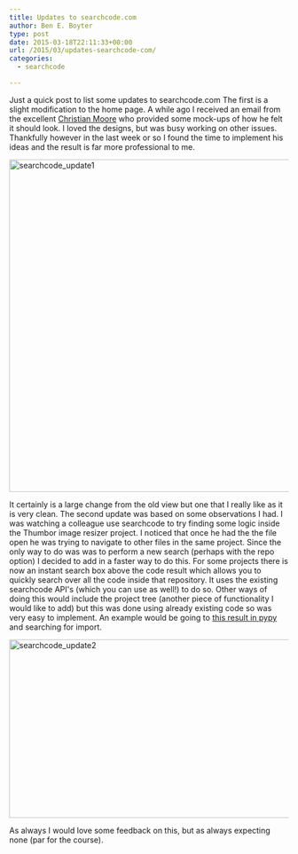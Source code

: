 ```yaml
---
title: Updates to searchcode.com
author: Ben E. Boyter
type: post
date: 2015-03-18T22:11:33+00:00
url: /2015/03/updates-searchcode-com/
categories:
  - searchcode

---
```

Just a quick post to list some updates to searchcode.com The first is a slight modification to the home page. A while ago I received an email from the excellent [Christian Moore][1] who provided some mock-ups of how he felt it should look. I loved the designs, but was busy working on other issues. Thankfully however in the last week or so I found the time to implement his ideas and the result is far more professional to me.

[<img class="alignnone size-full wp-image-1085" src="http://www.boyter.org/wp-content/uploads/2015/03/searchcode_update1.png" alt="searchcode_update1" width="957" height="600" srcset="http://localhost/boyter.org/wp-content/uploads/2015/03/searchcode_update1.png 957w, http://localhost/boyter.org/wp-content/uploads/2015/03/searchcode_update1-300x188.png 300w" sizes="(max-width: 957px) 100vw, 957px" />][2]

It certainly is a large change from the old view but one that I really like as it is very clean. The second update was based on some observations I had. I was watching a colleague use searchcode to try finding some logic inside the Thumbor image resizer project. I noticed that once he had the the file open he was trying to navigate to other files in the same project. Since the only way to do was was to perform a new search (perhaps with the repo option) I decided to add in a faster way to do this. For some projects there is now an instant search box above the code result which allows you to quickly search over all the code inside that repository. It uses the existing searchcode API's (which you can use as well!) to do so. Other ways of doing this would include the project tree (another piece of functionality I would like to add) but this was done using already existing code so was very easy to implement. An example would be going to [this result in pypy][3] and searching for import.

[<img class="alignnone size-large wp-image-1086" src="http://www.boyter.org/wp-content/uploads/2015/03/searchcode_update2-1024x629.png" alt="searchcode_update2" width="525" height="322" srcset="http://localhost/boyter.org/wp-content/uploads/2015/03/searchcode_update2-1024x629.png 1024w, http://localhost/boyter.org/wp-content/uploads/2015/03/searchcode_update2-300x184.png 300w, http://localhost/boyter.org/wp-content/uploads/2015/03/searchcode_update2.png 1047w" sizes="(max-width: 525px) 100vw, 525px" />][4]

As always I would love some feedback on this, but as always expecting none (par for the course).

&nbsp;

 [1]: https://plus.google.com/111936682578972850234/posts
 [2]: http://www.boyter.org/wp-content/uploads/2015/03/searchcode_update1.png
 [3]: https://searchcode.com/codesearch/view/16932103/
 [4]: http://www.boyter.org/wp-content/uploads/2015/03/searchcode_update2.png
